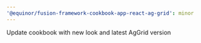 ```yaml
---
'@equinor/fusion-framework-cookbook-app-react-ag-grid': minor
---
```


Update cookbook with new look and latest AgGrid version
